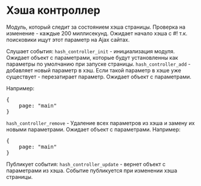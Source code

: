 # Хэша контроллер

Модуль, который следит за состоянием хэша страницы. Проверка на изменение - каждые 200 миллисекунд.
Ожидает начало хэша с #! т.к. поисковики ищут этот параметр на Ajax сайтах.

Слушает события:
<code>hash_controller_init</code> - инициализация модуля. Ожидает объект с параметрами, которые будут установленны как параметры по умолчанию при запуске страницы.
<code>hash_controller_add</code> - добавляет новый параметр в хэш. Если такой параметр в хэше уже существует - перезатирает параметр. Ожидает объект с параметрами. 

Например:
<pre>
{
    page: "main"
}
</pre>
<code>hash_controller_remove</code> - Удаление всех параметров из хэша и замену их новыми параметрами. Ожидает объект с параметрами. Например:
<pre>
{
    page: "main"
}
</pre>

Публикует события:
<code>hash_controller_update</code> - вернет объект с параметрами из хэша. Событие публикуется при изменении хэша страницы.
